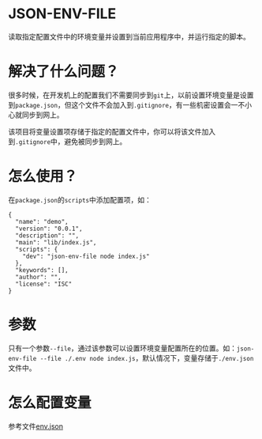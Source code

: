 # JSON-ENV-FILE

读取指定配置文件中的环境变量并设置到当前应用程序中，并运行指定的脚本。

# 解决了什么问题？

很多时候，在开发机上的配置我们不需要同步到```git```上，以前设置环境变量是设置到```package.json```，但这个文件不会加入到```.gitignore```，有一些机密设置会一不小心就同步到网上。

该项目将变量设置项存储于指定的配置文件中，你可以将该文件加入到```.gitignore```中，避免被同步到网上。

# 怎么使用？

在```package.json```的```scripts```中添加配置项，如：
```
{
  "name": "demo",
  "version": "0.0.1",
  "description": "",
  "main": "lib/index.js",
  "scripts": {
    "dev": "json-env-file node index.js"
  },
  "keywords": [],
  "author": "",
  "license": "ISC"
}
```

# 参数

只有一个参数```--file```，通过该参数可以设置环境变量配置所在的位置。如：```json-env-file --file ./.env node index.js```，默认情况下，变量存储于```./env.json```文件中。

# 怎么配置变量

参考文件[env.json](./env.json)